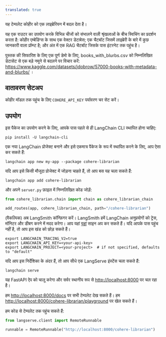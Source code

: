 ```yaml
---
translated: true
---
```


यह टेम्पलेट कोहीर को एक लाइब्रेरियन में बदल देता है।

यह एक राउटर का उपयोग करके विभिन्न चीजों को संभालने वाली श्रृंखलाओं के बीच स्विचिंग का प्रदर्शन करता है: कोहीर एम्बेडिंग्स के साथ एक वेक्टर डेटाबेस; एक चैटबॉट जिसमें लाइब्रेरी के बारे में कुछ जानकारी वाला प्रॉम्प्ट है; और अंत में एक RAG चैटबॉट जिसके पास इंटरनेट तक पहुंच है।

पुस्तक की सिफारिश के लिए एक पूर्ण डेमो के लिए, books_with_blurbs.csv को निम्नलिखित डेटासेट से एक बड़े नमूने से बदलने पर विचार करें: https://www.kaggle.com/datasets/jdobrow/57000-books-with-metadata-and-blurbs/ ।

## वातावरण सेटअप

कोहीर मॉडल तक पहुंच के लिए `COHERE_API_KEY` पर्यावरण चर सेट करें।

## उपयोग

इस पैकेज का उपयोग करने के लिए, आपके पास पहले से ही LangChain CLI स्थापित होना चाहिए:

```shell
pip install -U langchain-cli
```

एक नया LangChain प्रोजेक्ट बनाने और इसे एकमात्र पैकेज के रूप में स्थापित करने के लिए, आप ऐसा कर सकते हैं:

```shell
langchain app new my-app --package cohere-librarian
```

यदि आप इसे किसी मौजूदा प्रोजेक्ट में जोड़ना चाहते हैं, तो आप बस यह चला सकते हैं:

```shell
langchain app add cohere-librarian
```

और अपने `server.py` फ़ाइल में निम्नलिखित कोड जोड़ें:

```python
from cohere_librarian.chain import chain as cohere_librarian_chain

add_routes(app, cohere_librarian_chain, path="/cohere-librarian")
```

(वैकल्पिक) अब LangSmith कॉन्फ़िगर करें।
LangSmith हमें LangChain अनुप्रयोगों को ट्रेस, मॉनिटर और डीबग करने में मदद करेगा।
आप यहां [यहां](https://smith.langchain.com/) साइन अप कर सकते हैं।
यदि आपके पास पहुंच नहीं है, तो आप इस खंड को छोड़ सकते हैं।

```shell
export LANGCHAIN_TRACING_V2=true
export LANGCHAIN_API_KEY=<your-api-key>
export LANGCHAIN_PROJECT=<your-project>  # if not specified, defaults to "default"
```

यदि आप इस निर्देशिका के अंदर हैं, तो आप सीधे एक LangServe इंस्टेंस चला सकते हैं:

```shell
langchain serve
```

यह FastAPI ऐप को चालू करेगा और सर्वर स्थानीय रूप से [http://localhost:8000](http://localhost:8000) पर चल रहा है।

हम [http://localhost:8000/docs](http://localhost:8000/docs) पर सभी टेम्पलेट देख सकते हैं।
हम [http://localhost:8000/cohere-librarian/playground](http://localhost:8000/cohere-librarian/playground) पर खेल सकते हैं।

हम कोड से टेम्पलेट तक पहुंच सकते हैं:

```python
from langserve.client import RemoteRunnable

runnable = RemoteRunnable("http://localhost:8000/cohere-librarian")
```
